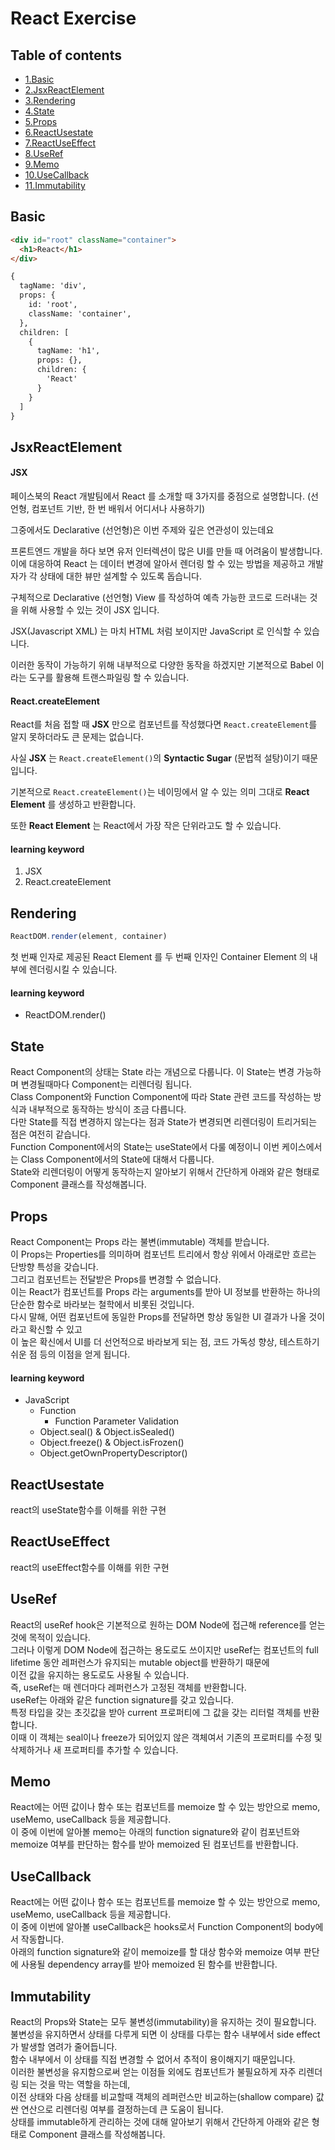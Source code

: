 # React Exercise

## Table of contents

* [1.Basic](#basic)
* [2.JsxReactElement](#jsxReactElement)
* [3.Rendering](#rendering)
* [4.State](#state)
* [5.Props](#props)
* [6.ReactUsestate](#reactUsestate)
* [7.ReactUseEffect](#reactUseEffect)
* [8.UseRef](#useRef)
* [9.Memo](#memo)
* [10.UseCallback](#useCallback)
* [11.Immutability](#immutability)

## Basic

```html
<div id="root" className="container">
  <h1>React</h1>
</div>

{
  tagName: 'div',
  props: {
    id: 'root',
    className: 'container',
  },
  children: [
    {
      tagName: 'h1',
      props: {},
      children: {
        'React'
      }
    }
  ]
}
```

## JsxReactElement

#### JSX
페이스북의 React 개발팀에서 React 를 소개할 때 3가지를 중점으로 설명합니다.
(선언형, 컴포넌트 기반, 한 번 배워서 어디서나 사용하기)

그중에서도 Declarative (선언형)은 이번 주제와 깊은 연관성이 있는데요

프론트엔드 개발을 하다 보면 유저 인터렉션이 많은 UI를 만들 때 어려움이 발생합니다.
이에 대응하여 React 는 데이터 변경에 알아서 렌더링 할 수 있는 방법을 제공하고 개발자가 각 상태에 대한 뷰만 설계할 수 있도록 돕습니다.

구체적으로 Declarative (선언형) View 를 작성하여 예측 가능한 코드로 드러내는 것을 위해 사용할 수 있는 것이 JSX 입니다.

JSX(Javascript XML) 는 마치 HTML 처럼 보이지만 JavaScript 로 인식할 수 있습니다.

이러한 동작이 가능하기 위해 내부적으로 다양한 동작을 하겠지만 기본적으로 Babel 이라는 도구를 활용해 트랜스파일링 할 수 있습니다.

#### React.createElement

React를 처음 접할 때 **JSX** 만으로 컴포넌트를 작성했다면 `React.createElement`를 알지 못하더라도 큰 문제는 없습니다.

사실 **JSX** 는 `React.createElement()`의 **Syntactic Sugar** (문법적 설탕)이기 때문입니다.

기본적으로 `React.createElement()`는 네이밍에서 알 수 있는 의미 그대로 **React Element** 를 생성하고 반환합니다.

또한 **React Element** 는 React에서 가장 작은 단위라고도 할 수 있습니다.

#### learning keyword

1. JSX
2. React.createElement

## Rendering

```javascript
ReactDOM.render(element, container)
```

첫 번째 인자로 제공된 React Element 를 두 번째 인자인 Container Element 의 내부에 렌더링시킬 수 있습니다.

#### learning keyword

- ReactDOM.render()

## State

React Component의 상태는 State 라는 개념으로 다룹니다. 이 State는 변경 가능하며 변경될때마다 Component는 리렌더링 됩니다.<br> Class Component와 Function Component에 따라 State 관련 코드를 작성하는 방식과 내부적으로 동작하는 방식이 조금 다릅니다.<br> 다만 State를 직접 변경하지 않는다는 점과 State가 변경되면 리렌더링이 트리거되는 점은 여전히 같습니다.<br> Function Component에서의 State는 useState에서 다룰 예정이니 이번 케이스에서는 Class Component에서의 State에 대해서 다룹니다.<br> State와 리렌더링이 어떻게 동작하는지 알아보기 위해서 간단하게 아래와 같은 형태로 Component 클래스를 작성해봅니다.

## Props

React Component는 Props 라는 불변(immutable) 객체를 받습니다.<br>이 Props는 Properties를 의미하며 컴포넌트 트리에서 항상 위에서 아래로만 흐르는 단방향 특성을 갖습니다.<br> 그리고 컴포넌트는 전달받은 Props를 변경할 수 없습니다.<br> 이는 React가 컴포넌트를 Props 라는 arguments를 받아 UI 정보를 반환하는 하나의 단순한 함수로 바라보는 철학에서 비롯된 것입니다.<br> 다시 말해, 어떤 컴포넌트에 동일한 Props를 전달하면 항상 동일한 UI 결과가 나올 것이라고 확신할 수 있고<br> 이 높은 확신에서 UI를 더 선언적으로 바라보게 되는 점, 코드 가독성 향상, 테스트하기 쉬운 점 등의 이점을 얻게 됩니다.

#### learning keyword

- JavaScript
  - Function
    - Function Parameter Validation
  - Object.seal() & Object.isSealed()
  - Object.freeze() & Object.isFrozen()
  - Object.getOwnPropertyDescriptor()

## ReactUsestate

react의 useState함수를 이해를 위한 구현

## ReactUseEffect

react의 useEffect함수를 이해를 위한 구현

## UseRef

React의 useRef hook은 기본적으로 원하는 DOM Node에 접근해 reference를 얻는 것에 목적이 있습니다.<br> 그러나 이렇게 DOM Node에 접근하는 용도로도 쓰이지만 useRef는 컴포넌트의 full lifetime 동안 레퍼런스가 유지되는 mutable object를 반환하기 때문에<br> 이전 값을 유지하는 용도로도 사용될 수 있습니다.<br> 즉, useRef는 매 렌더마다 레퍼런스가 고정된 객체를 반환합니다.<br> useRef는 아래와 같은 function signature를 갖고 있습니다.<br> 특정 타입을 갖는 초깃값을 받아 current 프로퍼티에 그 값을 갖는 리터럴 객체를 반환합니다.<br> 이때 이 객체는 seal이나 freeze가 되어있지 않은 객체여서 기존의 프로퍼티를 수정 및 삭제하거나 새 프로퍼티를 추가할 수 있습니다.

## Memo

React에는 어떤 값이나 함수 또는 컴포넌트를 memoize 할 수 있는 방안으로 memo, useMemo, useCallback 등을 제공합니다. <br>이 중에 이번에 알아볼 memo는 아래의 function signature와 같이 컴포넌트와 memoize 여부를 판단하는 함수를 받아 memoized 된 컴포넌트를 반환합니다.

## UseCallback

React에는 어떤 값이나 함수 또는 컴포넌트를 memoize 할 수 있는 방안으로 memo, useMemo, useCallback 등을 제공합니다.<br> 이 중에 이번에 알아볼 useCallback은 hooks로서 Function Component의 body에서 작동합니다. <br>아래의 function signature와 같이 memoize를 할 대상 함수와 memoize 여부 판단에 사용될 dependency array를 받아 memoized 된 함수를 반환합니다.

## Immutability

React의 Props와 State는 모두 불변성(immutability)을 유지하는 것이 필요합니다.<br> 불변성을 유지하면서 상태를 다루게 되면 이 상태를 다루는 함수 내부에서 side effect가 발생할 염려가 줄어듭니다.<br> 함수 내부에서 이 상태를 직접 변경할 수 없어서 추적이 용이해지기 때문입니다.<br> 이러한 불변성을 유지함으로써 얻는 이점들 외에도 컴포넌트가 불필요하게 자주 리렌더링 되는 것을 막는 역할을 하는데,<br> 이전 상태와 다음 상태를 비교할때 객체의 레퍼런스만 비교하는(shallow compare) 값싼 연산으로 리렌더링 여부를 결정하는데 큰 도움이 됩니다.<br> 상태를 immutable하게 관리하는 것에 대해 알아보기 위해서 간단하게 아래와 같은 형태로 Component 클래스를 작성해봅니다.